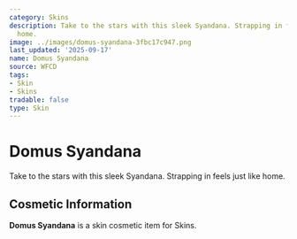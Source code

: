 ```yaml
---
category: Skins
description: Take to the stars with this sleek Syandana. Strapping in feels just like
  home.
image: ../images/domus-syandana-3fbc17c947.png
last_updated: '2025-09-17'
name: Domus Syandana
source: WFCD
tags:
- Skin
- Skins
tradable: false
type: Skin
---
```


# Domus Syandana

Take to the stars with this sleek Syandana. Strapping in feels just like home.

## Cosmetic Information

**Domus Syandana** is a skin cosmetic item for Skins.

